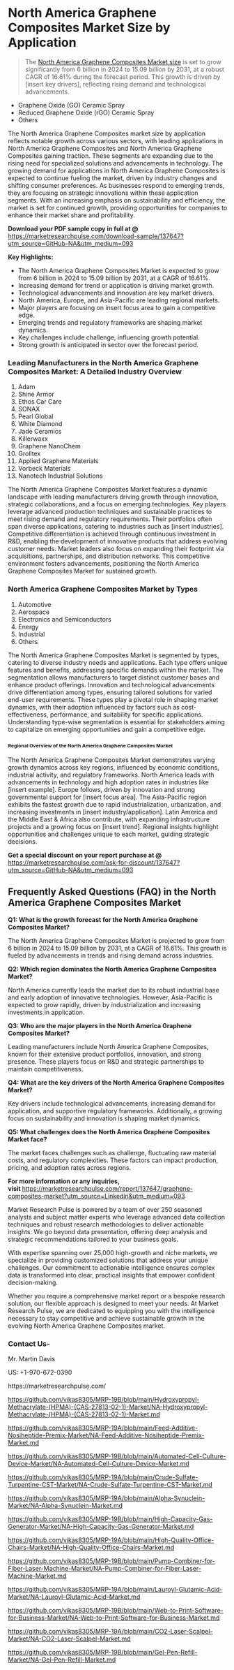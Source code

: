 
<h1>North America Graphene Composites Market&nbsp;Size by Application</h1><blockquote><p>The <a href="https://marketresearchpulse.com/download-sample/137647?utm_source=GitHub-NA&amp;utm_medium=093">North America Graphene Composites Market size</a> is set to grow significantly from 6 billion in 2024 to 15.09 billion by 2031, at a robust CAGR of 16.61% during the forecast period. This growth is driven by [insert key drivers], reflecting rising demand and technological advancements.</p></blockquote><ul><li>Graphene Oxide (GO) Ceramic Spray<li> Reduced Graphene Oxide (rGO) Ceramic Spray<li> Others</li></ul><p>The North America Graphene Composites market size by application reflects notable growth across various sectors, with leading applications in North America Graphene Composites and North America Graphene Composites gaining traction. These segments are expanding due to the rising need for specialized solutions and advancements in technology. The growing demand for applications in North America Graphene Composites is expected to continue fueling the market, driven by industry changes and shifting consumer preferences. As businesses respond to emerging trends, they are focusing on strategic innovations within these application segments. With an increasing emphasis on sustainability and efficiency, the market is set for continued growth, providing opportunities for companies to enhance their market share and profitability.</p><p><strong>Download your PDF sample copy in full at @ </strong><a href="https://marketresearchpulse.com/download-sample/137647?utm_source=GitHub-NA&amp;utm_medium=093">https://marketresearchpulse.com/download-sample/137647?utm_source=GitHub-NA&amp;utm_medium=093</a></p><p><strong>Key Highlights: </strong></p><ul><li>The North America Graphene Composites Market is expected to grow from 6 billion in 2024 to 15.09 billion by 2031, at a CAGR of 16.61%.</li><li>Increasing demand for trend or application is driving market growth.</li><li>Technological advancements and innovation are key market drivers.</li><li>North America, Europe, and Asia-Pacific are leading regional markets.</li><li>Major players are focusing on insert focus area to gain a competitive edge.</li><li>Emerging trends and regulatory frameworks are shaping market dynamics.</li><li>Key challenges include challenge, influencing growth potential.</li><li>Strong growth is anticipated in sector over the forecast period.</li></ul><h3>Leading Manufacturers in the North America Graphene Composites Market: A Detailed Industry Overview</h3><ol><li>Adam</li><li>Shine Armor</li><li>Ethos Car Care</li><li>SONAX</li><li>Pearl Global</li><li>White Diamond</li><li>Jade Ceramics</li><li>Killerwaxx</li><li>Graphene NanoChem</li><li>Grolltex</li><li>Applied Graphene Materials</li><li>Vorbeck Materials</li><li>Nanotech Industrial Solutions</li></ol><div class="flex max-w-full flex-col flex-grow"><div class="min-h-8 text-message flex w-full flex-col items-end gap-2 whitespace-normal break-words [.text-message+&amp;]:mt-5" dir="auto" data-message-author-role="assistant" data-message-id="fd8432e4-4910-450d-b182-61b7bfb0a01f" data-message-model-slug="gpt-4o"><div class="flex w-full flex-col gap-1 empty:hidden first:pt-[3px]"><div class="markdown prose w-full break-words dark:prose-invert light"><p>The North America Graphene Composites Market features a dynamic landscape with leading manufacturers driving growth through innovation, strategic collaborations, and a focus on emerging technologies. Key players leverage advanced production techniques and sustainable practices to meet rising demand and regulatory requirements. Their portfolios often span diverse applications, catering to industries such as [insert industries]. Competitive differentiation is achieved through continuous investment in R&amp;D, enabling the development of innovative products that address evolving customer needs. Market leaders also focus on expanding their footprint via acquisitions, partnerships, and distribution networks. This competitive environment fosters advancements, positioning the North America Graphene Composites Market for sustained growth.</p></div></div></div></div><h3>North America Graphene Composites Market by Types</h3><ol><li>Automotive<li> Aerospace<li> Electronics and Semiconductors<li> Energy<li> Industrial<li> Others</li></ol><div class="flex max-w-full flex-col flex-grow"><div class="min-h-8 text-message flex w-full flex-col items-end gap-2 whitespace-normal break-words [.text-message+&amp;]:mt-5" dir="auto" data-message-author-role="assistant" data-message-id="084470be-0bb7-4664-bddf-5156b4f41249" data-message-model-slug="gpt-4o-mini"><div class="flex w-full flex-col gap-1 empty:hidden first:pt-[3px]"><div class="markdown prose w-full break-words dark:prose-invert light"><p>The North America Graphene Composites Market is segmented by types, catering to diverse industry needs and applications. Each type offers unique features and benefits, addressing specific demands within the market. The segmentation allows manufacturers to target distinct customer bases and enhance product offerings. Innovation and technological advancements drive differentiation among types, ensuring tailored solutions for varied end-user requirements. These types play a pivotal role in shaping market dynamics, with their adoption influenced by factors such as cost-effectiveness, performance, and suitability for specific applications. Understanding type-wise segmentation is essential for stakeholders aiming to capitalize on emerging opportunities and gain a competitive edge.</p></div></div></div></div><h3><span style="font-size: 11px;">Regional Overview of the North America Graphene Composites Market</span></h3><div class="flex max-w-full flex-col flex-grow"><div class="min-h-8 text-message flex w-full flex-col items-end gap-2 whitespace-normal break-words [.text-message+&amp;]:mt-5" dir="auto" data-message-author-role="assistant" data-message-id="e9038762-ce64-4e30-91c9-9bd413514231" data-message-model-slug="gpt-4o-mini"><div class="flex w-full flex-col gap-1 empty:hidden first:pt-[3px]"><div class="markdown prose w-full break-words dark:prose-invert light"><p>The North America Graphene Composites Market demonstrates varying growth dynamics across key regions, influenced by economic conditions, industrial activity, and regulatory frameworks. North America leads with advancements in technology and high adoption rates in industries like [insert example]. Europe follows, driven by innovation and strong governmental support for [insert focus area]. The Asia-Pacific region exhibits the fastest growth due to rapid industrialization, urbanization, and increasing investments in [insert industry/application]. Latin America and the Middle East &amp; Africa also contribute, with expanding infrastructure projects and a growing focus on [insert trend]. Regional insights highlight opportunities and challenges unique to each market, guiding strategic decisions.</p></div></div></div></div><p><strong>Get a special discount on your report purchase at @ </strong><a href="https://marketresearchpulse.com/ask-for-discount/137647?utm_source=GitHub-NA&amp;utm_medium=093">https://marketresearchpulse.com/ask-for-discount/137647?utm_source=GitHub-NA&amp;utm_medium=093</a></p><h2>Frequently Asked Questions (FAQ) in the North America Graphene Composites Market</h2><p><strong>Q1: What is the growth forecast for the North America Graphene Composites Market?</strong></p><p>The North America Graphene Composites Market is projected to grow from 6 billion in 2024 to 15.09 billion by 2031, at a CAGR of 16.61%. This growth is fueled by advancements in trends and rising demand across industries.</p><p><strong>Q2: Which region dominates the North America Graphene Composites Market?</strong></p><p>North America currently leads the market due to its robust industrial base and early adoption of innovative technologies. However, Asia-Pacific is expected to grow rapidly, driven by industrialization and increasing investments in application.</p><p><strong>Q3: Who are the major players in the North America Graphene Composites Market?</strong></p><p>Leading manufacturers include North America Graphene Composites, known for their extensive product portfolios, innovation, and strong presence. These players focus on R&amp;D and strategic partnerships to maintain competitiveness.</p><p><strong>Q4: What are the key drivers of the North America Graphene Composites Market?</strong></p><p>Key drivers include technological advancements, increasing demand for application, and supportive regulatory frameworks. Additionally, a growing focus on sustainability and innovation is shaping market dynamics.</p><p><strong>Q5: What challenges does the North America Graphene Composites Market face?</strong></p><p>The market faces challenges such as challenge, fluctuating raw material costs, and regulatory complexities. These factors can impact production, pricing, and adoption rates across regions.</p><p><strong>For more information or any inquiries, visit&nbsp;</strong><a href="https://marketresearchpulse.com/report/137647/graphene-composites-market?utm_source=Linkedin&utm_medium=093">https://marketresearchpulse.com/report/137647/graphene-composites-market?utm_source=Linkedin&utm_medium=093</a></p><p>Market Research Pulse is powered by a team of over 250 seasoned analysts and subject matter experts who leverage advanced data collection techniques and robust research methodologies to deliver actionable insights. We go beyond data presentation, offering deep analysis and strategic recommendations tailored to your business goals.</p><p>With expertise spanning over 25,000 high-growth and niche markets, we specialize in providing customized solutions that address your unique challenges. Our commitment to actionable intelligence ensures complex data is transformed into clear, practical insights that empower confident decision-making.</p><p>Whether you require a comprehensive market report or a bespoke research solution, our flexible approach is designed to meet your needs. At Market Research Pulse, we are dedicated to equipping you with the intelligence necessary to stay competitive and achieve sustainable growth in the evolving North America Graphene Composites market.</p><h3><strong>Contact Us-</strong></h3><p>Mr. Martin Davis</p><p>US: +1-970-672-0390</p><p>https://marketresearchpulse.com/</p><p><a href="https://github.com/vikas8305/MRP-19B/blob/main/Hydroxypropyl-Methacrylate-(HPMA)-(CAS-27813-02-1)-Market/NA-Hydroxypropyl-Methacrylate-(HPMA)-(CAS-27813-02-1)-Market.md">https://github.com/vikas8305/MRP-19B/blob/main/Hydroxypropyl-Methacrylate-(HPMA)-(CAS-27813-02-1)-Market/NA-Hydroxypropyl-Methacrylate-(HPMA)-(CAS-27813-02-1)-Market.md</a></p><p><a href="https://github.com/vikas8305/MRP-19A/blob/main/Feed-Additive-Nosiheptide-Premix-Market/NA-Feed-Additive-Nosiheptide-Premix-Market.md">https://github.com/vikas8305/MRP-19A/blob/main/Feed-Additive-Nosiheptide-Premix-Market/NA-Feed-Additive-Nosiheptide-Premix-Market.md</a></p><p><a href="https://github.com/vikas8305/MRP-19B/blob/main/Automated-Cell-Culture-Device-Market/NA-Automated-Cell-Culture-Device-Market.md">https://github.com/vikas8305/MRP-19B/blob/main/Automated-Cell-Culture-Device-Market/NA-Automated-Cell-Culture-Device-Market.md</a></p><p><a href="https://github.com/vikas8305/MRP-19A/blob/main/Crude-Sulfate-Turpentine-CST-Market/NA-Crude-Sulfate-Turpentine-CST-Market.md">https://github.com/vikas8305/MRP-19A/blob/main/Crude-Sulfate-Turpentine-CST-Market/NA-Crude-Sulfate-Turpentine-CST-Market.md</a></p><p><a href="https://github.com/vikas8305/MRP-19A/blob/main/Alpha-Synuclein-Market/NA-Alpha-Synuclein-Market.md">https://github.com/vikas8305/MRP-19A/blob/main/Alpha-Synuclein-Market/NA-Alpha-Synuclein-Market.md</a></p><p><a href="https://github.com/vikas8305/MRP-19B/blob/main/High-Capacity-Gas-Generator-Market/NA-High-Capacity-Gas-Generator-Market.md">https://github.com/vikas8305/MRP-19B/blob/main/High-Capacity-Gas-Generator-Market/NA-High-Capacity-Gas-Generator-Market.md</a></p><p><a href="https://github.com/vikas8305/MRP-19A/blob/main/High-Quality-Office-Chairs-Market/NA-High-Quality-Office-Chairs-Market.md">https://github.com/vikas8305/MRP-19A/blob/main/High-Quality-Office-Chairs-Market/NA-High-Quality-Office-Chairs-Market.md</a></p><p><a href="https://github.com/vikas8305/MRP-19B/blob/main/Pump-Combiner-for-Fiber-Laser-Machine-Market/NA-Pump-Combiner-for-Fiber-Laser-Machine-Market.md">https://github.com/vikas8305/MRP-19B/blob/main/Pump-Combiner-for-Fiber-Laser-Machine-Market/NA-Pump-Combiner-for-Fiber-Laser-Machine-Market.md</a></p><p><a href="https://github.com/vikas8305/MRP-19A/blob/main/Lauroyl-Glutamic-Acid-Market/NA-Lauroyl-Glutamic-Acid-Market.md">https://github.com/vikas8305/MRP-19A/blob/main/Lauroyl-Glutamic-Acid-Market/NA-Lauroyl-Glutamic-Acid-Market.md</a></p><p><a href="https://github.com/vikas8305/MRP-19B/blob/main/Web-to-Print-Software-for-Business-Market/NA-Web-to-Print-Software-for-Business-Market.md">https://github.com/vikas8305/MRP-19B/blob/main/Web-to-Print-Software-for-Business-Market/NA-Web-to-Print-Software-for-Business-Market.md</a></p><p><a href="https://github.com/vikas8305/MRP-19A/blob/main/CO2-Laser-Scalpel-Market/NA-CO2-Laser-Scalpel-Market.md">https://github.com/vikas8305/MRP-19A/blob/main/CO2-Laser-Scalpel-Market/NA-CO2-Laser-Scalpel-Market.md</a></p><p><a href="https://github.com/vikas8305/MRP-19B/blob/main/Gel-Pen-Refill-Market/NA-Gel-Pen-Refill-Market.md">https://github.com/vikas8305/MRP-19B/blob/main/Gel-Pen-Refill-Market/NA-Gel-Pen-Refill-Market.md</a></p>
